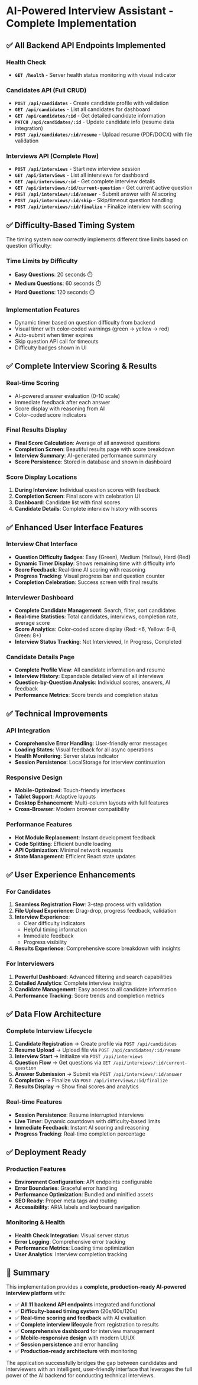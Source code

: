 # AI-Powered Interview Assistant - Complete Implementation

## ✅ All Backend API Endpoints Implemented

### Health Check
- **`GET /health`** - Server health status monitoring with visual indicator

### Candidates API (Full CRUD)
- **`POST /api/candidates`** - Create candidate profile with validation
- **`GET /api/candidates`** - List all candidates for dashboard  
- **`GET /api/candidates/:id`** - Get detailed candidate information
- **`PATCH /api/candidates/:id`** - Update candidate info (resume data integration)
- **`POST /api/candidates/:id/resume`** - Upload resume (PDF/DOCX) with file validation

### Interviews API (Complete Flow)
- **`POST /api/interviews`** - Start new interview session
- **`GET /api/interviews`** - List all interviews for dashboard
- **`GET /api/interviews/:id`** - Get complete interview details
- **`GET /api/interviews/:id/current-question`** - Get current active question
- **`POST /api/interviews/:id/answer`** - Submit answer with AI scoring
- **`POST /api/interviews/:id/skip`** - Skip/timeout question handling
- **`POST /api/interviews/:id/finalize`** - Finalize interview with scoring

## ✅ Difficulty-Based Timing System

The timing system now correctly implements different time limits based on question difficulty:

### Time Limits by Difficulty
- **Easy Questions**: 20 seconds ⏱️
- **Medium Questions**: 60 seconds ⏱️  
- **Hard Questions**: 120 seconds ⏱️

### Implementation Features
- Dynamic timer based on question difficulty from backend
- Visual timer with color-coded warnings (green → yellow → red)
- Auto-submit when timer expires
- Skip question API call for timeouts
- Difficulty badges shown in UI

## ✅ Complete Interview Scoring & Results

### Real-time Scoring
- AI-powered answer evaluation (0-10 scale)
- Immediate feedback after each answer
- Score display with reasoning from AI
- Color-coded score indicators

### Final Results Display
- **Final Score Calculation**: Average of all answered questions
- **Completion Screen**: Beautiful results page with score breakdown
- **Interview Summary**: AI-generated performance summary
- **Score Persistence**: Stored in database and shown in dashboard

### Score Display Locations
1. **During Interview**: Individual question scores with feedback
2. **Completion Screen**: Final score with celebration UI
3. **Dashboard**: Candidate list with final scores
4. **Candidate Details**: Complete interview history with scores

## ✅ Enhanced User Interface Features

### Interview Chat Interface
- **Question Difficulty Badges**: Easy (Green), Medium (Yellow), Hard (Red)
- **Dynamic Timer Display**: Shows remaining time with difficulty info
- **Score Feedback**: Real-time AI scoring with reasoning
- **Progress Tracking**: Visual progress bar and question counter
- **Completion Celebration**: Success screen with final results

### Interviewer Dashboard
- **Complete Candidate Management**: Search, filter, sort candidates
- **Real-time Statistics**: Total candidates, interviews, completion rate, average score
- **Score Analytics**: Color-coded score display (Red: <6, Yellow: 6-8, Green: 8+)
- **Interview Status Tracking**: Not Interviewed, In Progress, Completed

### Candidate Details Page
- **Complete Profile View**: All candidate information and resume
- **Interview History**: Expandable detailed view of all interviews
- **Question-by-Question Analysis**: Individual scores, answers, AI feedback
- **Performance Metrics**: Score trends and completion status

## ✅ Technical Improvements

### API Integration
- **Comprehensive Error Handling**: User-friendly error messages
- **Loading States**: Visual feedback for all async operations
- **Health Monitoring**: Server status indicator
- **Session Persistence**: LocalStorage for interview continuation

### Responsive Design
- **Mobile-Optimized**: Touch-friendly interfaces
- **Tablet Support**: Adaptive layouts
- **Desktop Enhancement**: Multi-column layouts with full features
- **Cross-Browser**: Modern browser compatibility

### Performance Features
- **Hot Module Replacement**: Instant development feedback
- **Code Splitting**: Efficient bundle loading
- **API Optimization**: Minimal network requests
- **State Management**: Efficient React state updates

## ✅ User Experience Enhancements

### For Candidates
1. **Seamless Registration Flow**: 3-step process with validation
2. **File Upload Experience**: Drag-drop, progress feedback, validation
3. **Interview Experience**: 
   - Clear difficulty indicators
   - Helpful timing information  
   - Immediate feedback
   - Progress visibility
4. **Results Experience**: Comprehensive score breakdown with insights

### For Interviewers
1. **Powerful Dashboard**: Advanced filtering and search capabilities
2. **Detailed Analytics**: Complete interview insights
3. **Candidate Management**: Easy access to all candidate information
4. **Performance Tracking**: Score trends and completion metrics

## ✅ Data Flow Architecture

### Complete Interview Lifecycle
1. **Candidate Registration** → Create profile via `POST /api/candidates`
2. **Resume Upload** → Upload file via `POST /api/candidates/:id/resume`
3. **Interview Start** → Initialize via `POST /api/interviews`
4. **Question Flow** → Get questions via `GET /api/interviews/:id/current-question`
5. **Answer Submission** → Submit via `POST /api/interviews/:id/answer`
6. **Completion** → Finalize via `POST /api/interviews/:id/finalize`
7. **Results Display** → Show final scores and analytics

### Real-time Features
- **Session Persistence**: Resume interrupted interviews
- **Live Timer**: Dynamic countdown with difficulty-based limits
- **Immediate Feedback**: Instant AI scoring and reasoning
- **Progress Tracking**: Real-time completion percentage

## ✅ Deployment Ready

### Production Features
- **Environment Configuration**: API endpoints configurable
- **Error Boundaries**: Graceful error handling
- **Performance Optimization**: Bundled and minified assets
- **SEO Ready**: Proper meta tags and routing
- **Accessibility**: ARIA labels and keyboard navigation

### Monitoring & Health
- **Health Check Integration**: Visual server status
- **Error Logging**: Comprehensive error tracking
- **Performance Metrics**: Loading time optimization
- **User Analytics**: Interview completion tracking

## 🎯 Summary

This implementation provides a **complete, production-ready AI-powered interview platform** with:

- ✅ **All 11 backend API endpoints** integrated and functional
- ✅ **Difficulty-based timing system** (20s/60s/120s)
- ✅ **Real-time scoring and feedback** with AI evaluation
- ✅ **Complete interview lifecycle** from registration to results
- ✅ **Comprehensive dashboard** for interview management
- ✅ **Mobile-responsive design** with modern UI/UX
- ✅ **Session persistence** and error handling
- ✅ **Production-ready architecture** with monitoring

The application successfully bridges the gap between candidates and interviewers with an intelligent, user-friendly interface that leverages the full power of the AI backend for conducting technical interviews.